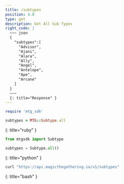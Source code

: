 ```yaml
---
title: /subtypes
position: 4.0
type: get
description: Get All Sub Types
right_code: |
  ~~~ json
  {  
    "subtypes":[  
      "Advisor",
      "Ajani",
      "Alara",
      "Ally",
      "Angel",
      "Antelope",
      "Ape",
      "Arcane"
    ]
  }
  ~~~
  {: title="Response" }
---
```


~~~ ruby
require 'mtg_sdk'

subtypes = MTG::Subtype.all
~~~
{: title="ruby" }

~~~ python
from mtgsdk import Subtype

subtypes = Subtype.all()
~~~
{: title="python" }

~~~ bash
curl "https://api.magicthegathering.io/v1/subtypes"
~~~
{: title="bash" }



